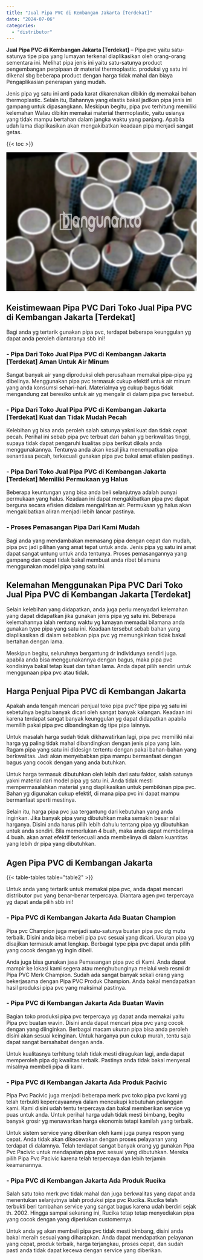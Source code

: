 ```yaml
---
title: "Jual Pipa PVC di Kembangan Jakarta [Terdekat]"
date: "2024-07-06"
categories: 
  - "distributor"
---
```


**Jual Pipa PVC di Kembangan Jakarta \[Terdekat\]** – Pipa pvc yaitu satu-satunya tipe pipa yang lumayan terkenal diaplikasikan oleh orang-orang sementara ini. Melihat pipa jenis ini yaitu satu-satunya product pengembangan perpipaan dr material thermoplastic. produksi yg satu ini dikenal sbg beberapa product dengan harga tidak mahal dan biaya Pengaplikasian penerapan yang mudah.

Jenis pipa yg satu ini anti pada karat dikarenakan dibikin dg memakai bahan thermoplastic. Selain itu, Bahannya yang elastis bakal jadikan pipa jenis ini gampang untuk dipasangkann. Meskipun begitu, pipa pvc terhitung memiliki kelemahan Walau dibikin memakai material thermoplastic, yaitu usianya yang tidak mampu bertahan dalam jangka waktu yang panjang. Apabila udah lama diaplikasikan akan mengakibatkan keadaan pipa menjadi sangat getas.

{{< toc >}}

![Jual Pipa PVC di Kembangan Jakarta [Terdekat]](/images/jaul-pipa-pvc-36.png)

## Keistimewaan Pipa PVC Dari Toko Jual Pipa PVC di Kembangan Jakarta \[Terdekat\]

Bagi anda yg tertarik gunakan pipa pvc, terdapat beberapa keunggulan yg dapat anda peroleh diantaranya sbb ini!

### \- Pipa Dari Toko Jual Pipa PVC di Kembangan Jakarta \[Terdekat\] Aman Untuk Air Minum

Sangat banyak air yang diproduksi oleh perusahaan memakai pipa-pipa yg dibelinya. Menggunakan pipa pvc termasuk cukup efektif untuk air minum yang anda konsumsi sehari-hari. Materialnya yg cukup bagus tidak mengandung zat beresiko untuk air yg mengalir di dalam pipa pvc tersebut.

### \- Pipa Dari Toko Jual Pipa PVC di Kembangan Jakarta \[Terdekat\] Kuat dan Tidak Mudah Pecah

Kelebihan yg bisa anda peroleh salah satunya yakni kuat dan tidak cepat pecah. Perihal ini sebab pipa pvc terbuat dari bahan yg berkwalitas tinggi, supaya tidak dapat pengaruhi kualitas pipa berikut dikala anda menggunakannya. Tentunya anda akan kesal jika menempatkan pipa senantiasa pecah, terkecuali gunakan pipa pvc bakal amat efisien pastinya.

### \- Pipa Dari Toko Jual Pipa PVC di Kembangan Jakarta \[Terdekat\] Memiliki Permukaan yg Halus

Beberapa keuntungan yang bisa anda beli selanjutnya adalah punyai permukaan yang halus. Keadaan ini dapat mengakibatkan pipa pvc dapat berguna secara efisien didalam mengalirkan air. Permukaan yg halus akan mengakibatkan aliran menjadi lebih lancar pastinya.

### \- Proses Pemasangan Pipa Dari Kami Mudah

Bagi anda yang mendambakan memasang pipa dengan cepat dan mudah, pipa pvc jadi pilihan yang amat tepat untuk anda. Jenis pipa yg satu ini amat dapat sangat untung untuk anda tentunya. Proses pemasangannya yang gampang dan cepat tidak bakal membuat anda ribet bilamana menggunakan model pipa yang satu ini.

## Kelemahan Menggunakan Pipa PVC Dari Toko Jual Pipa PVC di Kembangan Jakarta \[Terdekat\]

Selain kelebihan yang didapatkan, anda juga perlu menyadari kelemahan yang dapat didapatkan jika gunakan jenis pipa yg satu ini. Beberapa kelemahannya ialah rentang waktu yg lumayan memadai bilamana anda gunakan type pipa yang satu ini. Keadaan tersebut sebab bahan yang diaplikasikan di dalam sebabkan pipa pvc yg memungkinkan tidak bakal bertahan dengan lama.

Meskipun begitu, seluruhnya bergantung dr individunya sendiri juga. apabila anda bisa menggunakannya dengan bagus, maka pipa pvc kondisinya bakal tetap kuat dan tahan lama. Anda dapat pilih sendiri untuk menggunaan pipa pvc atau tidak.

## Harga Penjual Pipa PVC di Kembangan Jakarta

Apakah anda tengah mencari penjual toko pipa pvc? tipe pipa yg satu ini sebetulnya begitu banyak dicari oleh sangat banyak kalangan. Keadaan ini karena terdapat sangat banyak keunggulan yg dapat didapatkan apabila memilih pakai pipa pvc dibandingkan dg tipe pipa lainnya.

Untuk masalah harga sudah tidak dikhawatirkan lagi, pipa pvc memiliki nilai harga yg paling tidak mahal dibandingkan dengan jenis pipa yang lain. Ragam pipa yang satu ini didesign tertentu dengan pakai bahan-bahan yang berkwalitas. Jadi akan menyebabkan pipa mampu bermanfaat dengan bagus yang cocok dengan yang anda butuhkan.

Untuk harga termasuk dibutuhkan oleh lebih dari satu faktor, salah satunya yakni material dari model pipa yg satu ini. Anda tidak mesti mempermasalahkan material yang diaplikasikan untuk pembikinan pipa pvc. Bahan yg digunakan cukup efektif, di mana pipa pvc ini dapat mampu bermanfaat sperti mestinya.

Selain itu, harga pipa pvc jua tergantung dari kebutuhan yang anda inginkan. Jika banyak pipa yang dibutuhkan maka semakin besar nilai harganya. Disini anda harus pilih lebih dahulu tentang pipa yg dibutuhkan untuk anda sendiri. Bila memerlukan 4 buah, maka anda dapat membelinya 4 buah. akan amat efektif terkecuali anda membelinya di dalam kuantitas yang lebih dr pipa yang dibutuhkan.

## Agen Pipa PVC di Kembangan Jakarta

{{< table-tables table="table2" >}}

Untuk anda yang tertarik untuk memakai pipa pvc, anda dapat mencari distributor pvc yang benar-benar terpercaya. Diantara agen pvc terpercaya yg dapat anda pilih sbb ini!

### \- Pipa PVC di Kembangan Jakarta Ada Buatan Champion

Pipa pvc Champion juga menjadi satu-satunya buatan pipa pvc dg mutu terbaik. Disini anda bisa mebeli pipa pvc sesuai yang dicari. Ukuran pipa yg disajikan termasuk amat lengkap. Berbagai type pipa pvc dapat anda pilih yang cocok dengan yg ingin dibeli.

Anda juga bisa gunakan jasa Pemasangan pipa pvc di Kami. Anda dapat mampir ke lokasi kami segera atau menghubunginya melalui web resmi dr Pipa PVC Merk Champion. Sudah ada sangat banyak sekali orang yang bekerjasama dengan Pipa PVC Produk Champion. Anda bakal mendapatkan hasil produksi pipa pvc yang maksimal pastinya.

### \- Pipa PVC di Kembangan Jakarta Ada Buatan Wavin

Bagian toko produksi pipa pvc terpercaya yg dapat anda memakai yaitu Pipa pvc buatan wavin. Disini anda dapat mencari pipa pvc yang cocok dengan yang diinginkan. Berbagai macam ukuran pipa bisa anda peroleh disini akan sesuai keinginan. Untuk harganya pun cukup murah, tentu saja dapat sangat bersahabat dengan anda.

Untuk kualitasnya terhitung telah tidak mesti diragukan lagi, anda dapat memperoleh pipa dg kwalitas terbaik. Pastinya anda tidak bakal menyesal misalnya membeli pipa di kami.

### \- Pipa PVC di Kembangan Jakarta Ada Produk Pacivic

Pipa Pvc Pacivic juga menjadi beberapa merk pvc toko pipa pvc kami yg telah terbukti kepercayaannya dalam mencukupi kebutuhan pelanggan kami. Kami disini udah tentu terpercaya dan bakal memberikan service yg puas untuk anda. Untuk perihal harga udah tidak mesti bimbang, begitu banyak grosir yg menawarkan harga ekonomis tetapi kamilah yang terbaik.

Untuk sistem service yang diberikan oleh kami juga punya respon yang cepat. Anda tidak akan dikecewakan dengan proses pelayanan yang terdapat di dalamnya. Telah terdapat sangat banyak orang yg gunakan Pipa Pvc Pacivic untuk mendapatan pipa pvc sesuai yang dibutuhkan. Mereka pilih Pipa Pvc Pacivic karena telah terpercaya dan lebih terjamin keamanannya.

### \- Pipa PVC di Kembangan Jakarta Ada Produk Rucika

Salah satu toko merk pvc tidak mahal dan juga berkwalitas yang dapat anda menentukan selanjutnya ialah produksi pipa pvc Rucika. Rucika telah terbukti beri tambahan service yang sangat bagus karena udah berdiri sejak th. 2002. Hingga sampai sekarang ini, Rucika tetap tetap menyediakan pipa yang cocok dengan yang diperlukan customernya.

Untuk anda yg akan membeli pipa pvc tidak mesti bimbang, disini anda bakal meraih sesuai yang diharapkan. Anda dapat mendapatkan pelayanan yang cepat, produk terbaik, harga terjangkau, proses cepat, dan sudah pasti anda tidak dapat kecewa dengan service yang diberikan.
